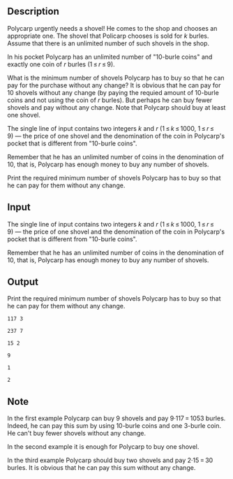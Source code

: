 ## Description

<div><p>Polycarp urgently needs a shovel! He comes to the shop and chooses an appropriate one. The shovel that Policarp chooses is sold for <span class="tex-span"><i>k</i></span> burles. Assume that there is an unlimited number of such shovels in the shop.</p><p>In his pocket Polycarp has an unlimited number of "10-burle coins" and exactly one coin of <span class="tex-span"><i>r</i></span> burles (<span class="tex-span">1 ≤ <i>r</i> ≤ 9</span>).</p><p>What is the minimum number of shovels Polycarp has to buy so that he can pay for the purchase without any change? It is obvious that he can pay for 10 shovels without any change (by paying the requied amount of 10-burle coins and not using the coin of <span class="tex-span"><i>r</i></span> burles). But perhaps he can buy fewer shovels and pay without any change. Note that Polycarp should buy at least one shovel.</p></div><div class="input-specification"><p>The single line of input contains two integers <span class="tex-span"><i>k</i></span> and <span class="tex-span"><i>r</i></span> (<span class="tex-span">1 ≤ <i>k</i> ≤ 1000</span>, <span class="tex-span">1 ≤ <i>r</i> ≤ 9</span>)&nbsp;— the price of one shovel and the denomination of the coin in Polycarp's pocket that is different from "10-burle coins". </p><p>Remember that he has an unlimited number of coins in the denomination of 10, that is, Polycarp has enough money to buy any number of shovels.</p></div><div class="output-specification"><p>Print the required minimum number of shovels Polycarp has to buy so that he can pay for them without any change. </p></div>

## Input

<p>The single line of input contains two integers <span class="tex-span"><i>k</i></span> and <span class="tex-span"><i>r</i></span> (<span class="tex-span">1 ≤ <i>k</i> ≤ 1000</span>, <span class="tex-span">1 ≤ <i>r</i> ≤ 9</span>)&nbsp;— the price of one shovel and the denomination of the coin in Polycarp's pocket that is different from "10-burle coins". </p><p>Remember that he has an unlimited number of coins in the denomination of 10, that is, Polycarp has enough money to buy any number of shovels.</p>

## Output

<p>Print the required minimum number of shovels Polycarp has to buy so that he can pay for them without any change. </p>





```input1
117 3

```




```input2
237 7

```




```input3
15 2

```




```output1
9

```




```output2
1

```




```output3
2

```



## Note

<p>In the first example Polycarp can buy 9 shovels and pay <span class="tex-span">9·117 = 1053</span> burles. Indeed, he can pay this sum by using 10-burle coins and one 3-burle coin. He can't buy fewer shovels without any change.</p><p>In the second example it is enough for Polycarp to buy one shovel.</p><p>In the third example Polycarp should buy two shovels and pay <span class="tex-span">2·15 = 30</span> burles. It is obvious that he can pay this sum without any change. </p>
